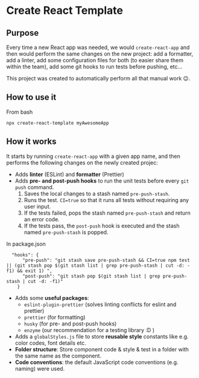# Create React Template

## Purpose

Every time a new React app was needed, we would `create-react-app` and then would perform the same changes on the new project: add a formatter, add a linter, add some configuration files for both (to easier share them within the team), add some git hooks to run tests before pushing, etc...

This project was created to automatically perform all that manual work 😉.

## How to use it

From bash

```
npx create-react-template myAwesomeApp
```

## How it works

It starts by running `create-react-app` with a given app name, and then performs the following changes on the newly created projec:

- Adds **linter** (ESLint) and **formatter** (Prettier)
- Adds **pre- and post-push hooks** to run the unit tests before every `git push` command.
  1. Saves the local changes to a stash named `pre-push-stash`.
  2. Runs the test. `CI=true` so that it runs all tests without requiring any user input.
  3. If the tests failed, pops the stash named `pre-push-stash` and return an error code.
  4. If the tests pass, the `post-push` hook is executed and the stash named `pre-push-stash` is popped.

In package.json

```
  "hooks": {
      "pre-push": "git stash save pre-push-stash && CI=true npm test || (git stash pop $(git stash list | grep pre-push-stash | cut -d: -f1) && exit 1) ",
      "post-push": "git stash pop $(git stash list | grep pre-push-stash | cut -d: -f1)"
    }
```

- Adds some **useful packages**:
  - `eslint-plugin-prettier` (solves linting conflicts for eslint and prettier)
  - `prettier` (for formatting)
  - `husky` (for pre- and post-push hooks)
  - `enzyme` (our recommendation for a testing library :D )
- Adds a `globalStyles.js` file to store **reusable style** constants like e.g. color codes, font details etc.
- **Folder structure**: Store component code & style & test in a folder with the same name as the component.
- **Code conventions**: the default JavaScript code conventions (e.g. naming) were used.
